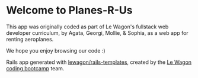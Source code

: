<h1> Welcome to Planes-R-Us </h1>

This app was originally coded as part of Le Wagon's fullstack web developer curriculum, by Agata, Georgi, Mollie, & Sophia, as a web app for renting aeroplanes. 

We hope you enjoy browsing our code :) 

Rails app generated with [lewagon/rails-templates](https://github.com/lewagon/rails-templates), created by the [Le Wagon coding bootcamp](https://www.lewagon.com) team.
